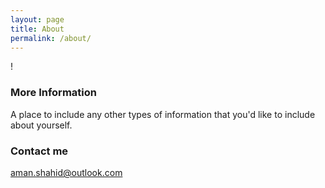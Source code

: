 ```yaml
---
layout: page
title: About
permalink: /about/
---
```


!

### More Information

A place to include any other types of information that you'd like to include about yourself.

### Contact me

[aman.shahid@outlook.com](mailto:aman.shahid@outlook.com)